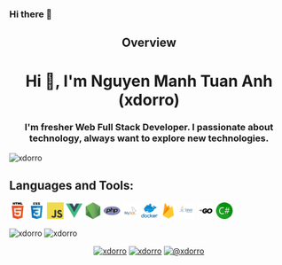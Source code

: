 ### Hi there 👋

<h2 align="center">Overview</h2>
<h1 align="center">Hi 👋, I'm Nguyen Manh Tuan Anh (xdorro)</h1>
<h3 align="center">I'm fresher Web Full Stack Developer. I passionate about technology, always want to explore new technologies.</h3>
<p align="left"><img src="https://komarev.com/ghpvc/?username=xdorro" alt="xdorro" />
<h2 align="left">Languages and Tools:</h2>
<p align="left">
 <code><img height="30" src="https://raw.githubusercontent.com/github/explore/80688e429a7d4ef2fca1e82350fe8e3517d3494d/topics/html/html.png"></code>
<code><img height="30" src="https://raw.githubusercontent.com/github/explore/80688e429a7d4ef2fca1e82350fe8e3517d3494d/topics/css/css.png"></code>
<code><img height="30" src="https://raw.githubusercontent.com/github/explore/80688e429a7d4ef2fca1e82350fe8e3517d3494d/topics/javascript/javascript.png"></code>
 <code><img height="30" src="https://raw.githubusercontent.com/github/explore/80688e429a7d4ef2fca1e82350fe8e3517d3494d/topics/vue/vue.png"></code>
<code><img height="30" src="https://raw.githubusercontent.com/github/explore/80688e429a7d4ef2fca1e82350fe8e3517d3494d/topics/nodejs/nodejs.png"></code>
 <code><img height="30" src="https://raw.githubusercontent.com/github/explore/ccc16358ac4530c6a69b1b80c7223cd2744dea83/topics/php/php.png"></code>
 <code><img height="30" src="https://raw.githubusercontent.com/github/explore/80688e429a7d4ef2fca1e82350fe8e3517d3494d/topics/mysql/mysql.png"></code>
 <code><img height="30" src="https://raw.githubusercontent.com/github/explore/80688e429a7d4ef2fca1e82350fe8e3517d3494d/topics/docker/docker.png"></code>
 <code><img height="30" src="https://raw.githubusercontent.com/github/explore/80688e429a7d4ef2fca1e82350fe8e3517d3494d/topics/firebase/firebase.png"></code>
 <code><img height="30" src="https://raw.githubusercontent.com/github/explore/80688e429a7d4ef2fca1e82350fe8e3517d3494d/topics/java/java.png"></code>
 <code><img height="30" src="https://raw.githubusercontent.com/github/explore/80688e429a7d4ef2fca1e82350fe8e3517d3494d/topics/go/go.png"></code>
 <code><img height="30" src="https://raw.githubusercontent.com/github/explore/80688e429a7d4ef2fca1e82350fe8e3517d3494d/topics/csharp/csharp.png"></code>

<p align="left">
<img src="https://github-readme-stats.vercel.app/api?username=xdorro&show_icons=true&theme=dracula&count_private=true" alt="xdorro" />
<img src="https://github-readme-stats.vercel.app/api/top-langs/?username=xdorro&layout=compact&theme=dracula" alt="xdorro" /> 
</p>

<p align="center">
<a href="https://www.linkedin.com/in/nguyenmanhtuananh/" target="blank"><img align="center" src="https://cdn.jsdelivr.net/npm/simple-icons@3.0.1/icons/linkedin.svg" alt="xdorro" height="20" width="20" /></a>
<a href="https://facebook.com/xdorro" target="blank"><img align="center" src="https://cdn.jsdelivr.net/npm/simple-icons@3.0.1/icons/facebook.svg" alt="xdorro" height="20" width="20" /></a>
<a href="https://medium.com/@xdorro" target="blank"><img align="center" src="https://cdn.jsdelivr.net/npm/simple-icons@3.0.1/icons/medium.svg" alt="@xdorro" height="20" width="20" /></a>
</p>
